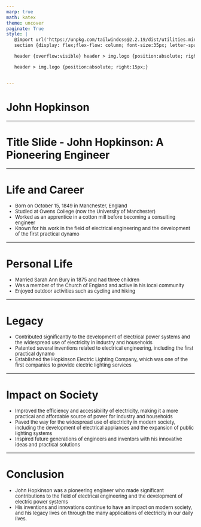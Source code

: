 ```yaml
---
marp: true
math: katex
theme: uncover
paginate: True
style: |
   @import url('https://unpkg.com/tailwindcss@2.2.19/dist/utilities.min.css');
   section {display: flex;flex-flow: column; font-size:35px; letter-spacing:1.4px;}

   header {overflow:visible} header > img.logo {position:absolute; right:15px;}

   header > img.logo {position:absolute; right:15px;}


---
```

<!-- backgroundColor: #868a82 -->
<!-- _class: lead -->

 # John Hopkinson

---
<style scoped>p,li {font-size:1.00em}</style>

 # Title Slide - John Hopkinson: A Pioneering Engineer


---
<style scoped>p,li {font-size:0.84em}</style>

 # **Life and Career**

- Born on October 15, 1849 in Manchester, England
- Studied at Owens College (now the University of Manchester)
- Worked as an apprentice in a cotton mill before becoming a consulting engineer
- Known for his work in the field of electrical engineering and the development of the first practical dynamo

---
<style scoped>p,li {font-size:0.88em}</style>

 # Personal Life
- Married Sarah Ann Bury in 1875 and had three children
- Was a member of the Church of England and active in his local community
- Enjoyed outdoor activities such as cycling and hiking


---
<style scoped>p,li {font-size:0.88em}</style>

 # Legacy

- Contributed significantly to the development of electrical power systems and the widespread use of electricity in industry and households
- Patented several inventions related to electrical engineering, including the first practical dynamo
- Established the Hopkinson Electric Lighting Company, which was one of the first companies to provide electric lighting services

---
<style scoped>p,li {font-size:0.88em}</style>

 # **Impact on Society**

- Improved the efficiency and accessibility of electricity, making it a more practical and affordable source of power for industry and households
- Paved the way for the widespread use of electricity in modern society, including the development of electrical appliances and the expansion of public lighting systems
- Inspired future generations of engineers and inventors with his innovative ideas and practical solutions

---
<style scoped>p,li {font-size:0.92em}</style>

 # Conclusion
- John Hopkinson was a pioneering engineer who made significant contributions to the field of electrical engineering and the development of electric power systems
- His inventions and innovations continue to have an impact on modern society, and his legacy lives on through the many applications of electricity in our daily lives.
